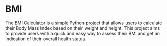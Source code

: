 # BMI
The BMI Calculator is a simple Python project that allows users to calculate their Body Mass Index based on their weight and height. This project aims to provide users with a quick and easy way to assess their BMI and get an indication of their overall health status.
